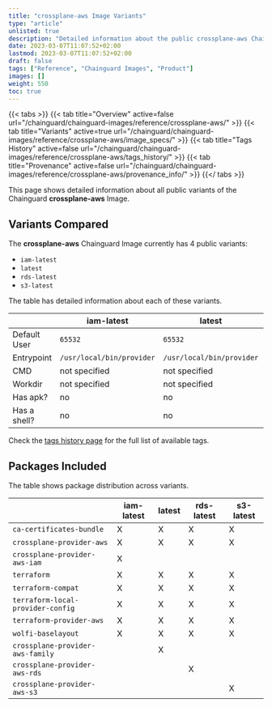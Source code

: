 ```yaml
---
title: "crossplane-aws Image Variants"
type: "article"
unlisted: true
description: "Detailed information about the public crossplane-aws Chainguard Image variants"
date: 2023-03-07T11:07:52+02:00
lastmod: 2023-03-07T11:07:52+02:00
draft: false
tags: ["Reference", "Chainguard Images", "Product"]
images: []
weight: 550
toc: true
---
```


{{< tabs >}}
{{< tab title="Overview" active=false url="/chainguard/chainguard-images/reference/crossplane-aws/" >}}
{{< tab title="Variants" active=true url="/chainguard/chainguard-images/reference/crossplane-aws/image_specs/" >}}
{{< tab title="Tags History" active=false url="/chainguard/chainguard-images/reference/crossplane-aws/tags_history/" >}}
{{< tab title="Provenance" active=false url="/chainguard/chainguard-images/reference/crossplane-aws/provenance_info/" >}}
{{</ tabs >}}

This page shows detailed information about all public variants of the Chainguard **crossplane-aws** Image.

## Variants Compared
The **crossplane-aws** Chainguard Image currently has 4 public variants: 

- `iam-latest`
- `latest`
- `rds-latest`
- `s3-latest`

The table has detailed information about each of these variants.

|              | iam-latest                | latest                    | rds-latest                | s3-latest                 |
|--------------|---------------------------|---------------------------|---------------------------|---------------------------|
| Default User | `65532`                   | `65532`                   | `65532`                   | `65532`                   |
| Entrypoint   | `/usr/local/bin/provider` | `/usr/local/bin/provider` | `/usr/local/bin/provider` | `/usr/local/bin/provider` |
| CMD          | not specified             | not specified             | not specified             | not specified             |
| Workdir      | not specified             | not specified             | not specified             | not specified             |
| Has apk?     | no                        | no                        | no                        | no                        |
| Has a shell? | no                        | no                        | no                        | no                        |

Check the [tags history page](/chainguard/chainguard-images/reference/crossplane-aws/tags_history/) for the full list of available tags.

## Packages Included
The table shows package distribution across variants.

|                                   | iam-latest | latest | rds-latest | s3-latest |
|-----------------------------------|------------|--------|------------|-----------|
| `ca-certificates-bundle`          | X          | X      | X          | X         |
| `crossplane-provider-aws`         | X          | X      | X          | X         |
| `crossplane-provider-aws-iam`     | X          |        |            |           |
| `terraform`                       | X          | X      | X          | X         |
| `terraform-compat`                | X          | X      | X          | X         |
| `terraform-local-provider-config` | X          | X      | X          | X         |
| `terraform-provider-aws`          | X          | X      | X          | X         |
| `wolfi-baselayout`                | X          | X      | X          | X         |
| `crossplane-provider-aws-family`  |            | X      |            |           |
| `crossplane-provider-aws-rds`     |            |        | X          |           |
| `crossplane-provider-aws-s3`      |            |        |            | X         |

